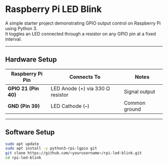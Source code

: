 # Raspberry Pi LED Blink

A simple starter project demonstrating GPIO output control on Raspberry Pi using Python 3.  
It toggles an LED connected through a resistor on any GPIO pin at a fixed interval.

---

## Hardware Setup

| Raspberry Pi Pin | Connects To | Notes |
|------------------|-------------|-------|
| **GPIO 21 (Pin 40)** | LED Anode (+) via 330 Ω resistor | Signal output |
| **GND (Pin 39)** | LED Cathode (–) | Common ground |

---

## Software Setup

```bash
sudo apt update
sudo apt install -y python3-rpi-lgpio git
git clone https://github.com/<yourusername>/rpi-led-blink.git
cd rpi-led-blink
